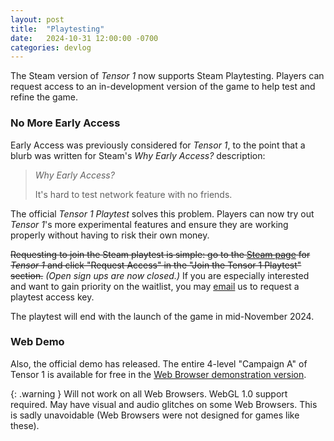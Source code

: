 ```yaml
---
layout: post
title:  "Playtesting"
date:   2024-10-31 12:00:00 -0700
categories: devlog
---
```


The Steam version of *Tensor 1* now supports Steam Playtesting. Players can request access to an in-development version of the game to help test and refine the game.

### No More Early Access

Early Access was previously considered for *Tensor 1*, to the point that a blurb was written for Steam's *Why Early Access?* description:

> *Why Early Access?*
>
> It's hard to test network feature with no friends.

The official *Tensor 1 Playtest* solves this problem. Players can now try out *Tensor 1*'s more experimental features and ensure they are working properly without having to risk their own money.

~~Requesting to join the Steam playtest is simple: go to the [Steam page](https://store.steampowered.com/app/3299900) for *Tensor 1* and click "Request Access" in the "Join the Tensor 1 Playtest" section.~~ *(Open sign ups are now closed.)* If you are especially interested and want to gain priority on the waitlist, you may [email](mailto:contact.magentagrid@gmail.com) us to request a playtest access key.

The playtest will end with the launch of the game in mid-November 2024.

### Web Demo

Also, the official demo has released. The entire 4-level "Campaign A" of Tensor 1 is available for free in the [Web Browser demonstration version](https://playtensor.itch.io).

{: .warning }
Will not work on all Web Browsers. WebGL 1.0 support required. May have visual and audio glitches on some Web Browsers. This is sadly unavoidable (Web Browsers were not designed for games like these).